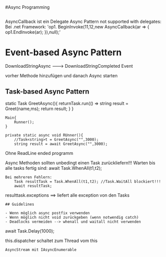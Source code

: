 #Async Programming

##
AsyncCallback ist ein Delegate
Async Pattern not supported with delegates: Bei .net Framework:
'op1. BeginInvoke(11,12,new AsyncCallback(ar => {
  op1.EndInvoke(ar);
}),null);'


# Event-based Async Pattern
DownloadStringAsync ---> DownloadStringCompleted Event

vorher Methode hinzufügen und danach Async starten


## Task-based Async Pattern
static Task<string> GreetAsync(){
	returnTask<string>.run(() =>
		string result = Greet(name,ms);
		return result;
	}
	}
	


	Main{
		Runner();
	}
	
	private static async void RUnner(){
		//Task<string>t = GreetAsync("",3000);
		string result = await GreetAsync("",3000);
	
Ohne ReadLine ended programm

Async Methoden sollten unbedingt einen Task zurückliefern!!!
Warten bis alle tasks fertig sind:
		await Task.WhenAll(t1,t2);

	Bei mehreren Fehlern:
		Task resultTask = Task.WhenAll(t1,t2); //Task.WaitAll blockiert!!!
		await resultTask;
	
resulttask.exceptions ==> liefert alle exception von den Tasks
	
	
	## Guidelines
	
	- Wenn möglich async postfix verwenden
	- Wenn möglich nicht void zurückgeben (wenn notwendig catch)
	- Deadlocks vermeiden --> whenall und waitall nicht verwenden
	
 await Task.Delay(1000);
	
this.dispatcher schaltet zum Thread vom this
	
	
	AsyncStream mit IAsyncEnumerable
	
	
	
	
	
	
